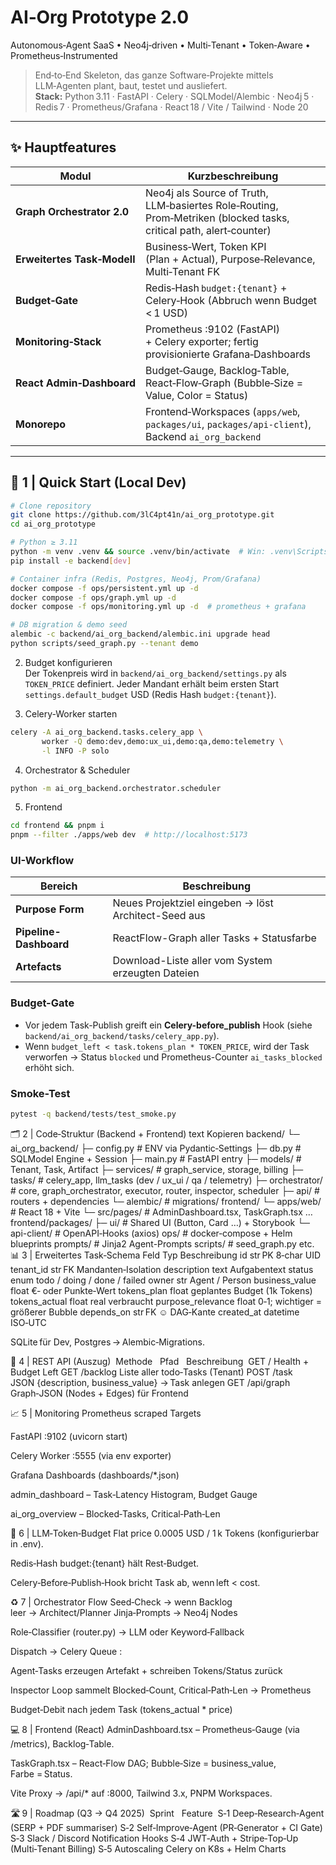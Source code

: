 # AI‑Org Prototype **2.0**  
Autonomous‑Agent SaaS • Neo4j‑driven • Multi‑Tenant • Token‑Aware • Prometheus‑Instrumented

> End‑to‑End Skeleton, das ganze Software‑Projekte mittels LLM‑Agenten plant, baut, testet und ausliefert.  
> **Stack:** Python 3.11 · FastAPI · Celery · SQLModel/Alembic · Neo4j 5 · Redis 7 · Prometheus/Grafana · React 18 / Vite / Tailwind · Node 20

---

## ✨ Hauptfeatures

| Modul | Kurzbeschreibung |
|-------|------------------|
|**Graph Orchestrator 2.0** | Neo4j als Source of Truth, LLM‑basiertes Role‑Routing, Prom‑Metriken (blocked tasks, critical path, alert‑counter) |
|**Erweitertes Task‑Modell** | Business‑Wert, Token KPI (Plan + Actual), Purpose‑Relevance, Multi‑Tenant FK |
|**Budget‑Gate** | Redis‑Hash `budget:{tenant}` + Celery‑Hook (Abbruch wenn Budget < 1 USD) |
|**Monitoring‑Stack** | Prometheus :9102 (FastAPI) + Celery exporter; fertig provisionierte Grafana‑Dashboards |
|**React Admin‑Dashboard** | Budget‑Gauge, Backlog‑Table, React‑Flow‑Graph (Bubble‑Size = Value, Color = Status) |
|**Monorepo** | Frontend‑Workspaces (`apps/web`, `packages/ui`, `packages/api-client`), Backend `ai_org_backend` |

---

## 🚀 1 | Quick Start (Local Dev)


```bash
# Clone repository
git clone https://github.com/3lC4pt41n/ai_org_prototype.git
cd ai_org_prototype

# Python ≥ 3.11
python -m venv .venv && source .venv/bin/activate  # Win: .venv\Scripts\activate
pip install -e backend[dev]

# Container infra (Redis, Postgres, Neo4j, Prom/Grafana)
docker compose -f ops/persistent.yml up -d
docker compose -f ops/graph.yml up -d
docker compose -f ops/monitoring.yml up -d  # prometheus + grafana

# DB migration & demo seed
alembic -c backend/ai_org_backend/alembic.ini upgrade head
python scripts/seed_graph.py --tenant demo
```

2. Budget konfigurieren  
Der Tokenpreis wird in `backend/ai_org_backend/settings.py` als `TOKEN_PRICE` definiert. Jeder
Mandant erhält beim ersten Start `settings.default_budget` USD (Redis Hash `budget:{tenant}`).

3. Celery-Worker starten
```bash
celery -A ai_org_backend.tasks.celery_app \
       worker -Q demo:dev,demo:ux_ui,demo:qa,demo:telemetry \
       -l INFO -P solo
```

4. Orchestrator & Scheduler
```bash
python -m ai_org_backend.orchestrator.scheduler
```

5. Frontend
```bash
cd frontend && pnpm i
pnpm --filter ./apps/web dev  # http://localhost:5173
```

### UI-Workflow
| Bereich | Beschreibung |
|---------|--------------|
| **Purpose Form** | Neues Projektziel eingeben → löst Architect-Seed aus |
| **Pipeline-Dashboard** | ReactFlow-Graph aller Tasks + Statusfarbe |
| **Artefacts** | Download-Liste aller vom System erzeugten Dateien |

### Budget-Gate
* Vor jedem Task-Publish greift ein **Celery-before_publish** Hook (siehe `backend/ai_org_backend/tasks/celery_app.py`).
* Wenn `budget_left < task.tokens_plan * TOKEN_PRICE`, wird der Task verworfen → Status `blocked` und Prometheus-Counter `ai_tasks_blocked` erhöht sich.

### Smoke-Test
```bash
pytest -q backend/tests/test_smoke.py
```
🗂 2 | Code‑Struktur (Backend + Frontend)
text
Kopieren
backend/
└─ ai_org_backend/
   ├─ config.py         # ENV via Pydantic‑Settings
   ├─ db.py             # SQLModel Engine + Session
   ├─ main.py           # FastAPI entry
   ├─ models/           # Tenant, Task, Artifact
   ├─ services/         # graph_service, storage, billing
   ├─ tasks/            # celery_app, llm_tasks (dev / ux_ui / qa / telemetry)
   ├─ orchestrator/     # core, graph_orchestrator, executor, router, inspector, scheduler
   ├─ api/              # routers + dependencies
   └─ alembic/          # migrations/
frontend/
└─ apps/web/            # React 18 + Vite
   └─ src/pages/        # AdminDashboard.tsx, TaskGraph.tsx …
frontend/packages/
   ├─ ui/               # Shared UI (Button, Card …) + Storybook
   └─ api-client/       # OpenAPI‑Hooks (axios)
ops/                    # docker‑compose + Helm blueprints
prompts/                # Jinja2 Agent-Prompts
scripts/                # seed_graph.py etc.
📊 3 | Erweitertes Task‑Schema
Feld	Typ	Beschreibung
id	str PK	8‑char UID
tenant_id	str FK	Mandanten‑Isolation
description	text	Aufgaben­text
status	enum	todo / doing / done / failed
owner	str	Agent / Person
business_value	float	€‑ oder Punkte‑Wert
tokens_plan	float	geplantes Budget (1k Tokens)
tokens_actual	float	real verbraucht
purpose_relevance	float	0‑1; wichtiger = größerer Bubble
depends_on	str FK	☺ DAG‑Kante
created_at	datetime	ISO‑UTC

SQLite für Dev, Postgres → Alembic‑Migrations.

🔌 4 | REST API (Auszug)
 Methode 	 Pfad 	 Beschreibung 
GET	/	Health + Budget Left
GET	/backlog	Liste aller todo‑Tasks (Tenant)
POST	/task	JSON {description, business_value} → Task anlegen
GET	/api/graph	Graph‑JSON (Nodes + Edges) für Frontend

📈 5 | Monitoring
Prometheus scraped Targets

FastAPI :9102 (uvicorn start)

Celery Worker :5555 (via env exporter)

Grafana Dashboards (dashboards/*.json)

admin_dashboard – Task‑Latency Histogram, Budget Gauge

ai_org_overview – Blocked‑Tasks, Critical‑Path‑Len

🧮 6 | LLM‑Token‑Budget
Flat price 0.0005 USD / 1 k Tokens (konfigurierbar in .env).

Redis‑Hash budget:{tenant} hält Rest‑Budget.

Celery‑Before‑Publish‑Hook bricht Task ab, wenn left < cost.

♻️ 7 | Orchestrator Flow
Seed‑Check → wenn Backlog leer → Architect/Planner Jinja‑Prompts → Neo4j Nodes

Role‑Classifier (router.py) → LLM oder Keyword‑Fallback

Dispatch → Celery Queue <tenant>:<role>

Agent‑Tasks erzeugen Artefakt + schreiben Tokens/Status zurück

Inspector Loop sammelt Blocked‑Count, Critical‑Path‑Len → Prometheus

Budget‑Debit nach jedem Task (tokens_actual * price)

💻 8 | Frontend (React)
AdminDashboard.tsx – Prometheus‑Gauge (via /metrics), Backlog‑Table.

TaskGraph.tsx – React‑Flow DAG; Bubble‑Size = business_value, Farbe = Status.

Vite Proxy → /api/* auf :8000, Tailwind 3.x, PNPM Workspaces.

🛣 9 | Roadmap (Q3 → Q4 2025)
 Sprint 	 Feature 
S‑1	Deep‑Research‑Agent (SERP + PDF summariser)
S‑2	Self‑Improve‑Agent (PR‑Generator + CI Gate)
S‑3	Slack / Discord Notification Hooks
S‑4	JWT‑Auth + Stripe‑Top‑Up (Multi‑Tenant Billing)
S‑5	Autoscaling Celery on K8s + Helm Charts
